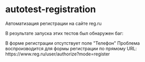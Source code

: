 # autotest-registration
<p>Автоматизация регистрации на сайте reg.ru</p>
<p>В результате запуска этих тестов был обнаружен баг: </p>
<p>В форме регистрации отсутствует поле "Телефон" 
Проблема воспроизводится для формы регистрации по прямому URL: https://www.reg.ru/user/authorize?mode=register
</p>
